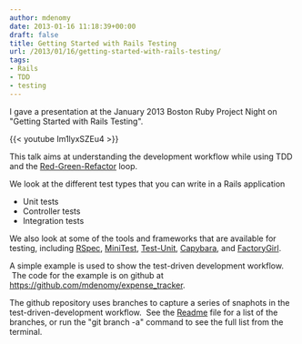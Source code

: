 ```yaml
---
author: mdenomy
date: 2013-01-16 11:18:39+00:00
draft: false
title: Getting Started with Rails Testing
url: /2013/01/16/getting-started-with-rails-testing/
tags:
- Rails
- TDD
- testing
---
```


I gave a presentation at the January 2013 Boston Ruby Project Night on "Getting Started with Rails Testing".

{{< youtube Im1lyxSZEu4 >}}

This talk aims at understanding the development workflow while using TDD and the [Red-Green-Refactor](http://www.jamesshore.com/Blog/Red-Green-Refactor.html) loop.

We look at the different test types that you can write in a Rails application

* Unit tests
* Controller tests
* Integration tests

We also look at some of the tools and frameworks that are available for testing, including [RSpec](https://www.relishapp.com/rspec), [MiniTest](https://github.com/seattlerb/minitest), [Test-Unit](http://test-unit.rubyforge.org/), [Capybara](https://github.com/jnicklas/capybara), and [FactoryGirl](https://github.com/thoughtbot/factory_girl_rails).

A simple example is used to show the test-driven development workflow.  The code for the example is on github at https://github.com/mdenomy/expense_tracker.

The github repository uses branches to capture a series of snaphots in the test-driven-development workflow.  See the [Readme](https://github.com/mdenomy/expense_tracker/blob/master/Readme.md) file for a list of the branches, or run the "git branch -a" command to see the full list from the terminal.
